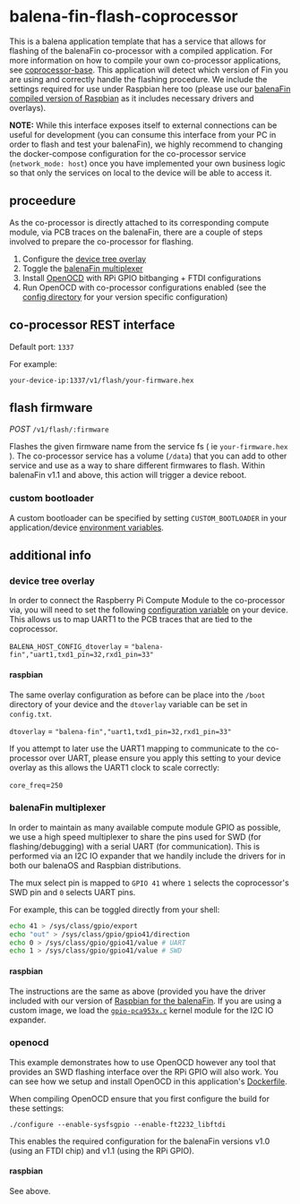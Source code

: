 # balena-fin-flash-coprocessor

This is a balena application template that has a service that allows for flashing of the balenaFin co-processor with a compiled application. For more information on how to compile your own co-processor applications, see [coprocessor-base](https://github.com/balena-io-playground/balena-fin-coprocessor-base/). This application will detect which version of Fin you are using and correctly handle the flashing procedure. We include the settings required for use under Raspbian here too (please use our [balenaFin compiled version of Raspbian](https://github.com/balena-os/pi-gen/releases/latest) as it includes necessary drivers and overlays).

**NOTE:** While this interface exposes itself to external connections can be useful for development (you can consume this interface from your PC in order to flash and test your balenaFin), we highly recommend to changing the docker-compose configuration for the co-processor service (`network_mode: host`) once you have implemented your own business logic so that only the services on local to the device will be able to access it.

## proceedure

As the co-processor is directly attached to its corresponding compute module, via PCB traces on the balenaFin, there are a couple of steps involved to prepare the co-processor for flashing.

1. Configure the [device tree overlay](#device-tree-overlay)
2. Toggle the [balenaFin multiplexer](#balenaFin-multiplexer) 
3. Install [OpenOCD](#openocd) with RPi GPIO bitbanging + FTDI configurations
4. Run OpenOCD with co-processor configurations enabled (see the [config directory](co-processor/app/openocd/config) for your version specific configuration)

## co-processor REST interface

Default port: `1337`

For example:

`your-device-ip:1337/v1/flash/your-firmware.hex`

## flash firmware

_POST_ `/v1/flash/:firmware`

Flashes the given firmware name from the service fs ( ie `your-firmware.hex` ). The co-processor service has a volume (`/data`) that you can add to other service and use as a way to share different firmwares to flash. Within balenaFin v1.1 and above, this action will trigger a device reboot.

### custom bootloader

A custom bootloader can be specified by setting `CUSTOM_BOOTLOADER` in your application/device [environment variables](https://www.balena.io/docs/learn/manage/serv-vars/).

## additional info

### device tree overlay

In order to connect the Raspberry Pi Compute Module to the co-processor via, you will need to set the following [configuration variable](https://www.balena.io/docs/learn/manage/configuration/) on your device. This allows us to map UART1 to the PCB traces that are tied to the coprocessor.

`BALENA_HOST_CONFIG_dtoverlay` = `"balena-fin","uart1,txd1_pin=32,rxd1_pin=33"`

#### raspbian

The same overlay configuration as before can be place into the `/boot` directory of your device and the `dtoverlay` variable can be set in `config.txt`.

`dtoverlay` = `"balena-fin","uart1,txd1_pin=32,rxd1_pin=33"`

If you attempt to later use the UART1 mapping to communicate to the co-processor over UART, please ensure you apply this setting to your device overlay as this allows the UART1 clock to scale correctly:

`core_freq`=`250`

### balenaFin multiplexer

In order to maintain as many available compute module GPIO as possible, we use a high speed multiplexer to share the pins used for SWD (for flashing/debugging) with a serial UART (for communication). This is performed via an I2C IO expander that we handily include the drivers for in both our balenaOS and Raspbian distributions. 

The mux select pin is mapped to `GPIO 41` where `1` selects the coprocessor's SWD pin and `0` selects UART pins.

For example, this can be toggled directly from your shell:

```bash
echo 41 > /sys/class/gpio/export
echo "out" > /sys/class/gpio/gpio41/direction
echo 0 > /sys/class/gpio/gpio41/value # UART
echo 1 > /sys/class/gpio/gpio41/value # SWD
```

#### raspbian

The instructions are the same as above (provided you have the driver included with our version of [Raspbian for the balenaFin](https://github.com/balena-os/pi-gen/releases/latest). If you are using a custom image, we load the [`gpio-pca953x.c`](https://github.com/torvalds/linux/blob/master/drivers/gpio/gpio-pca953x.c) kernel module for the I2C IO expander.

### openocd

This example demonstrates how to use OpenOCD however any tool that provides an SWD flashing interface over the RPi GPIO will also work. You can see how we setup and install OpenOCD in this application's [Dockerfile](https://github.com/balena-io-playground/balena-fin-flash-coprocessor/blob/master/co-processor/Dockerfile.template).

When compiling OpenOCD ensure that you first configure the build for these settings:

`./configure --enable-sysfsgpio --enable-ft2232_libftdi`

This enables the required configuration for the balenaFin versions v1.0 (using an FTDI chip) and v1.1 (using the RPi GPIO).

#### raspbian

See above.

